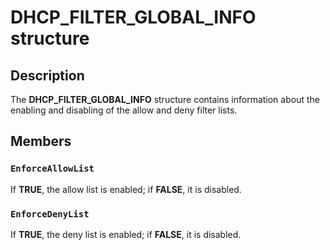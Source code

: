 # DHCP_FILTER_GLOBAL_INFO structure

## Description

The **DHCP_FILTER_GLOBAL_INFO** structure contains information about the enabling and disabling of the allow and deny filter lists.

## Members

### `EnforceAllowList`

If **TRUE**, the allow list is enabled; if **FALSE**, it is disabled.

### `EnforceDenyList`

If **TRUE**, the deny list is enabled; if **FALSE**, it is disabled.